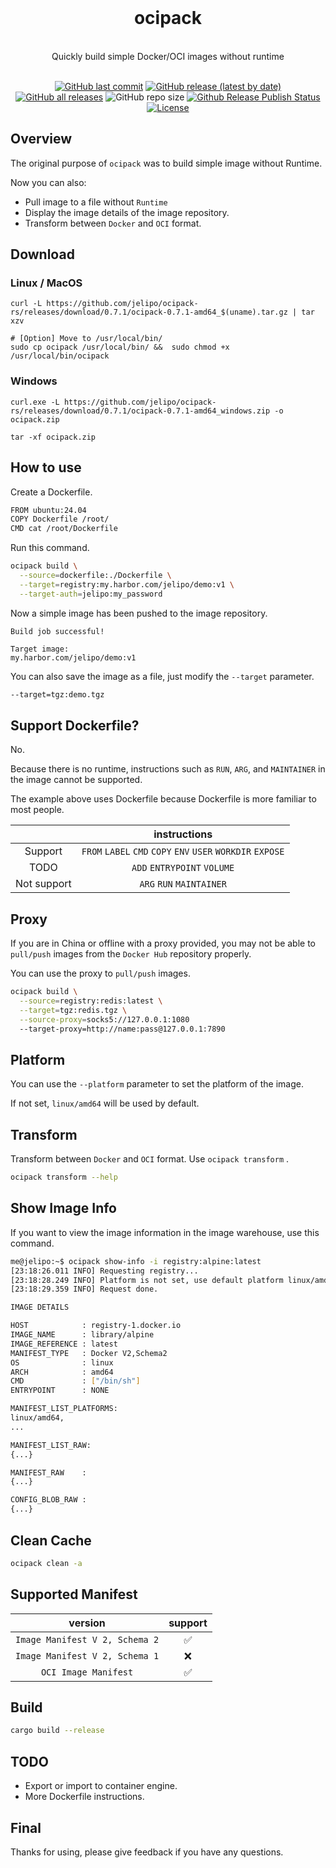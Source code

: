 <div align="center">
<br>
<h1>ocipack</h1>
<br>
Quickly build simple Docker/OCI images without runtime<br><br>

[![GitHub last commit](https://img.shields.io/github/last-commit/jelipo/ocipack-rs)](https://github.com/jelipo/ocipack-rs/commits)
[![GitHub release (latest by date)](https://img.shields.io/github/v/release/jelipo/ocipack-rs)](https://github.com/jelipo/ocipack-rs/releases)
[![GitHub all releases](https://img.shields.io/github/downloads/jelipo/ocipack-rs/total)](https://github.com/jelipo/ocipack-rs/releases)
![GitHub repo size](https://img.shields.io/github/repo-size/jelipo/ocipack-rs)
[![Github Release Publish Status](https://img.shields.io/github/actions/workflow/status/jelipo/ocipack-rs/rust.yml?branch=main)](https://github.com/jelipo/ocipack-rs/actions)
[![License](https://img.shields.io/github/license/jelipo/ocipack-rs)](https://github.com/jelipo/ocipack-rs/blob/master/LICENSE)

</div>

## Overview

The original purpose of `ocipack` was to build simple image without Runtime.

Now you can also:
- Pull image to a file without `Runtime`
- Display the image details of the image repository.
- Transform between `Docker` and `OCI` format.


## Download

### Linux / MacOS

```
curl -L https://github.com/jelipo/ocipack-rs/releases/download/0.7.1/ocipack-0.7.1-amd64_$(uname).tar.gz | tar xzv

# [Option] Move to /usr/local/bin/
sudo cp ocipack /usr/local/bin/ &&  sudo chmod +x /usr/local/bin/ocipack
```

### Windows

```
curl.exe -L https://github.com/jelipo/ocipack-rs/releases/download/0.7.1/ocipack-0.7.1-amd64_windows.zip -o ocipack.zip

tar -xf ocipack.zip
```

## How to use

Create a Dockerfile.

```bash
FROM ubuntu:24.04
COPY Dockerfile /root/
CMD cat /root/Dockerfile
```

Run this command.

```bash
ocipack build \
  --source=dockerfile:./Dockerfile \
  --target=registry:my.harbor.com/jelipo/demo:v1 \
  --target-auth=jelipo:my_password
```

Now a simple image has been pushed to the image repository.

```text
Build job successful!

Target image:
my.harbor.com/jelipo/demo:v1

```

You can also save the image as a file, just modify the `--target` parameter.

```bash
--target=tgz:demo.tgz
```


## Support Dockerfile?

No.

Because there is no runtime,
instructions such as `RUN`, `ARG`, and `MAINTAINER` in the image cannot be supported.

The example above uses Dockerfile because Dockerfile is more familiar to most people.

|             | instructions |
|:-----------:| :---: |
|   Support   | `FROM` `LABEL` `CMD` `COPY` `ENV` `USER` `WORKDIR` `EXPOSE` |
|    TODO     | `ADD` `ENTRYPOINT` `VOLUME` |
| Not support | `ARG` `RUN` `MAINTAINER` |

## Proxy

If you are in China or offline with a proxy provided,
you may not be able to `pull/push` images from the `Docker Hub` repository properly.

You can use the proxy to `pull/push` images.

```bash
ocipack build \
  --source=registry:redis:latest \
  --target=tgz:redis.tgz \
  --source-proxy=socks5://127.0.0.1:1080
  --target-proxy=http://name:pass@127.0.0.1:7890
```

## Platform

You can use the `--platform` parameter to set the platform of the image.

If not set, `linux/amd64` will be used by default.

## Transform


Transform between `Docker` and `OCI` format. Use `ocipack transform` .

```bash
ocipack transform --help
```


## Show Image Info

If you want to view the image information in the image warehouse, use this command.

```bash
me@jelipo:~$ ocipack show-info -i registry:alpine:latest
[23:18:26.011 INFO] Requesting registry...
[23:18:28.249 INFO] Platform is not set, use default platform linux/amd64.
[23:18:29.359 INFO] Request done.

IMAGE DETAILS

HOST            : registry-1.docker.io
IMAGE_NAME      : library/alpine
IMAGE_REFERENCE : latest
MANIFEST_TYPE   : Docker V2,Schema2
OS              : linux
ARCH            : amd64
CMD             : ["/bin/sh"]
ENTRYPOINT      : NONE

MANIFEST_LIST_PLATFORMS:
linux/amd64,
...

MANIFEST_LIST_RAW:
{...}

MANIFEST_RAW    :
{...}

CONFIG_BLOB_RAW :
{...}
```

## Clean Cache

```bash
ocipack clean -a
```


## Supported Manifest

|            version             | support |
|:------------------------------:|:-------:|
| `Image Manifest V 2, Schema 2` |    ✅    |
| `Image Manifest V 2, Schema 1` |    ❌    |
|      `OCI Image Manifest`      |    ✅    |


## Build

```bash
cargo build --release
```

## TODO

- Export or import to container engine.
- More Dockerfile instructions.

## Final

Thanks for using, please give feedback if you have any questions.
